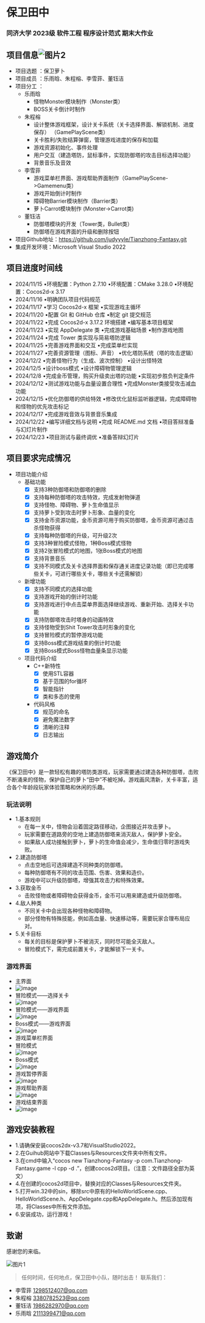 # 保卫田中
### 同济大学 2023级 软件工程 程序设计范式 期末大作业
## 项目信息![图片2](https://github.com/user-attachments/assets/991c56f6-2403-455c-a243-b850be39b397)
* 项目选题 ：保卫萝卜
* 项目成员 ：乐雨晗、朱程榕、李雪菲、董钰洁
* 项目分工 ：
    - 乐雨晗
        - 怪物Monster模块制作（Monster类）
        - BOSS关卡倒计时制作
    - 朱程榕
        - 设计整体游戏框架，设计关卡系统（关卡选择界面、解锁机制、进度保存） （GamePlayScene类）
        - 关卡胜利/失败结算弹窗，管理游戏进度的保存和加载
        - 游戏资源初始化、事件处理 
        - 用户交互（建造塔防，鼠标事件，实现防御塔的攻击目标选择功能）
        - 背景音乐及音效
    - 李雪菲
        - 游戏菜单栏界面、游戏帮助界面制作（GamePlayScene->Gamemenu类）
        - 游戏开始倒计时制作
        - 障碍物Barrier模块制作（Barrier类）
        - 萝卜Carrot模块制作 (Monster->Carrot类)
    - 董钰洁 
        - 防御塔模块的开发（Tower类，Bullet类）
        - 防御塔在游戏界面的升级和删除按钮
* 项目Github地址：https://github.com/judyyyle/Tianzhong-Fantasy.git
* 集成开发环境：Microsoft Visual Studio 2022
## 项目进度时间线
* 2024/11/15
•环境配置：Python 2.7.10
•环境配置：CMake 3.28.0
•环境配置：Cocos2d-x 3.17
* 2024/11/16
•明确团队项目代码规范
* 2024/11/17
•学习 Cocos2d-x 框架
•实现游戏主循环
* 2024/11/20
•配置 Git 和 GitHub 仓库
•制定 git 提交规范
* 2024/11/22
•完成 Cocos2d-x 3.17.2 环境搭建
•编写基本项目框架
* 2024/11/23
•实现 AppDelegate 类
•完成游戏基础场景
•制作游戏地图
* 2024/11/24
•完成 Tower 类实现与简易塔防逻辑
* 2024/11/25
•完善游戏界面和交互
•完成菜单栏实现
* 2024/11/27
•完善资源管理（图标、声音）
•优化塔防系统（塔的攻击逻辑）
* 2024/12/2
•完善怪物行为（生成、波次控制）
•设计出怪特效
* 2024/12/5
•设计boss模式
•设计障碍物管理逻辑
* 2024/12/8
•完成金币管理，购买升级卖出塔的功能
•实现初步胜负判定条件
* 2024/12/12
•测试游戏功能与血量设置合理性
•完成Monster类接受攻击减血功能
* 2024/12/15
•优化防御塔的供给特效
•修改优化鼠标监听器逻辑，完成障碍物和怪物的优先攻击标记
* 2024/12/17
•完成游戏音效与背景音乐集成
* 2024/12/22
•编写详细文档与说明
•完成 README.md 文档
•项目答辩准备与幻灯片制作
* 2024/12/23
•项目测试与最终调优
•准备答辩幻灯片
## 项目要求完成情况
* 项目功能介绍
    -    基础功能
           - [x] ⽀持3种防御塔和防御塔的删除
           - [x] 支持每种防御塔的攻击特效，完成发射物弹道
           - [x] 支持怪物、障碍物、萝⼘⽣命值显示
           - [x] ⽀持萝卜受到攻击时萝卜形象、血量的变化
           - [x] ⽀持金币资源功能，金币资源可⽤于购买防御塔，金币资源可通过击杀怪物获得
           - [x] ⽀持每种防御塔的升级，可升级2次
           - [x] ⽀持3种冒险模式怪物，1种Boss模式怪物
           - [x] ⽀持2张冒险模式的地图，1张Boss模式的地图
           - [x] ⽀持背景⾳乐
           - [x] 支持不同模式及关卡选择界⾯和保存通关进度记录功能（即已完成哪些关卡，可进⾏哪些关卡，哪些关卡还需解锁）
    -    新增功能
           - [x] 支持不同模式的选择功能
           - [x] 支持游戏开始的倒计时功能
           - [x] 支持游戏进行中点击菜单界面选择继续游戏、重新开始、选择关卡功能
           - [x] ⽀持防御塔攻击时塔身的动画特效
           - [x] ⽀持怪物受到Shit Tower攻击时形象的变化
           - [x] 支持冒险模式的暂停游戏功能
           - [x] 支持Boss模式游戏结束的倒计时功能
           - [x] 支持Boss模式Boss怪物血量条显示功能
  * 项目代码介绍
    -    C++新特性
           - [x] 使用STL容器
           - [x] 基于范围的for循环
           - [x] 智能指针
           - [x] 类和多态的使用
    -    代码风格
           - [x] 规范的命名
           - [x] 避免魔法数字
           - [x] 清晰的注释
           - [x] 日志输出
      
## 游戏简介
   《保卫田中》是一款轻松有趣的塔防类游戏，玩家需要通过建造各种防御塔，击败不断涌来的怪物，保护自己的萝卜“田中”不被吃掉。游戏画风清新，关卡丰富，适合各个年龄段玩家体验策略和休闲的乐趣。
### 玩法说明
* 1.基本规则 
   - 在每一关中，怪物会沿着固定路径移动，企图接近并攻击萝卜。  
   - 玩家需要在道路旁的空地上建造防御塔来消灭敌人，保护萝卜安全。  
   - 如果敌人成功接触到萝卜，萝卜的生命值会减少，生命值归零时游戏失败。  
* 2.建造防御塔
   - 点击空地后可选择建造不同种类的防御塔。  
   - 每种防御塔有不同的攻击范围、伤害、效果和造价。  
   - 游戏中可以升级防御塔，增强其攻击力和特殊效果。  
* 3.获取金币
   - 击败怪物或者障碍物会获得金币，金币可以用来建造或升级防御塔。  
* 4.敌人种类 
   - 不同关卡中会出现各种怪物和障碍物。  
   - 部分怪物有特殊技能，例如高血量、快速移动等，需要玩家合理布局应对。  
* 5.关卡目标
   - 每关的目标是保护萝卜不被消灭，同时尽可能全灭敌人。  
   - 冒险模式下，需完成前置关卡，才能解锁下一关卡。  
### 游戏界面
* 主界面
* ![image](https://github.com/user-attachments/assets/10639aee-6729-4329-a264-5582bc10aa73)
* 冒险模式——选择关卡
* ![image](https://github.com/user-attachments/assets/07e729a3-cfbd-4b73-b309-a0acc1292dac)
* 冒险模式——游戏界面
* ![image](https://github.com/user-attachments/assets/fbe96d12-708a-4596-822e-c29774d21e20)
* Boss模式——游戏界面
* ![image](https://github.com/user-attachments/assets/f655de46-b1db-4511-b73b-39154a75e2d9)
* 游戏菜单栏界面
* 冒险模式
* ![image](https://github.com/user-attachments/assets/dedd5845-4375-445d-8c69-4a9dc96e72db)
* Boss模式
* ![image](https://github.com/user-attachments/assets/2752b605-3971-4111-84e3-0675f42d40ed)
* 游戏暂停界面
* ![image](https://github.com/user-attachments/assets/6b1cb02c-cee5-402f-a5a9-f5ed260139f2)
* 游戏帮助界面
* ![image](https://github.com/user-attachments/assets/4ef5f53a-d20d-4836-8d8f-6e5b044ed6ef)
* 游戏结束界面
* ![image](https://github.com/user-attachments/assets/16ae339e-77d3-47b8-a384-1bab30055d3a)
## 游戏安装教程
* 1.请确保安装cocos2dx-v3.7和VisualStudio2022。
* 2.在Guihub网站中下载Classes与Resources文件夹中所有文件。
* 3.在cmd中输入“cocos new Tianzhong-Fantasy -p com.Tianzhong-Fantasy.game -l cpp -d .”，创建cocos2d项目。（注意：文件路径全部为英文）
* 4.在创建的cocos2d项目中，替换对应的Classes与Resources文件夹。
* 5.打开win.32中的sin，移除src中原有的HelloWorldScene.cpp、HelloWorldScene.h、AppDelegate.cpp和AppDelegate.h。然后添加现有项，将Classes中所有文件添加。
* 6.安装成功，运行游戏！
## 致谢
感谢您的来临。








![图片1](https://github.com/user-attachments/assets/af252b25-6469-4650-8034-10e1bfa2ea99)






> 任何时间，任何地点，保卫田中小队，随时出击！
> 联系我们：
* 李雪菲 1298512407@qq.com
* 朱程榕 3380782523@qq.com
* 董钰洁 1986282970@qq.com
* 乐雨晗 2111399471@qq.com
